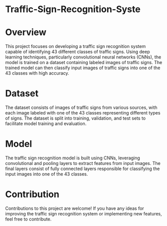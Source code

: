 # Traffic-Sign-Recognition-Syste
# Overview
This project focuses on developing a traffic sign recognition system capable of identifying 43 different classes of traffic signs. Using deep learning techniques, particularly convolutional neural networks (CNNs), the model is trained on a dataset containing labeled images of traffic signs. The trained model can then classify input images of traffic signs into one of the 43 classes with high accuracy.

# Dataset
The dataset consists of images of traffic signs from various sources, with each image labeled with one of the 43 classes representing different types of signs. The dataset is split into training, validation, and test sets to facilitate model training and evaluation.

# Model
The traffic sign recognition model is built using CNNs, leveraging convolutional and pooling layers to extract features from input images. The final layers consist of fully connected layers responsible for classifying the input images into one of the 43 classes.
# Contribution
Contributions to this project are welcome! If you have any ideas for improving the traffic sign recognition system or implementing new features, feel free to contribute.

